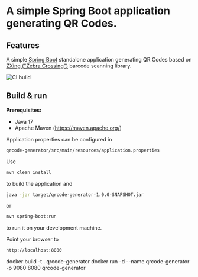 # A simple Spring Boot application generating QR Codes.

Features
--------

A simple [Spring Boot](http://projects.spring.io/spring-boot/) standalone application generating QR Codes based on
[ZXing ("Zebra Crossing")](https://github.com/zxing/zxing/) barcode scanning library.

![CI build](https://github.com/ksbrwsk/qrcode-generator/workflows/CI%20build/badge.svg)

Build & run 
-----------

**Prerequisites:**

* Java 17
* Apache Maven (https://maven.apache.org/)

Application properties can be configured in

```bash
qrcode-generator/src/main/resources/application.properties
```

Use

```bash
mvn clean install
```
to build the application and

```bash
java -jar target/qrcode-generator-1.0.0-SNAPSHOT.jar
```

or 

```bash
mvn spring-boot:run
```

to run it on your development machine.

Point your browser to 

```bash
http://localhost:8080
```

docker build -t . qrcode-generator
docker run -d --name qrcode-generator -p 9080:8080 qrcode-generator


